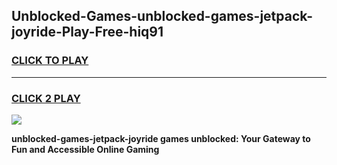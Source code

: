
## Unblocked-Games-unblocked-games-jetpack-joyride-Play-Free-hiq91
<h3>
<a href="https://premium76.site?title=unblocked-games-jetpack-joyride&ref=10A">CLICK TO PLAY</a></h3>
<hr>

<h3>
<a href="https://premium76.site?title=unblocked-games-jetpack-joyride&ref=10A">CLICK 2 PLAY</a>
  
</h3>

<a href="https://premium76.site?title=unblocked-games-jetpack-joyride&ref=10A"><img src="https://clearcache.store/games.png"></a>


**unblocked-games-jetpack-joyride games unblocked: Your Gateway to Fun and Accessible Online Gaming**
